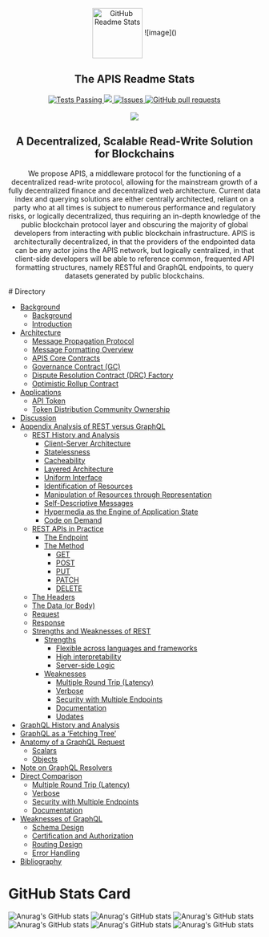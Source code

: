 <p align="center">
 <img width="100px" src="https://user-images.githubusercontent.com/100832362/157609022-c1820def-200e-4740-851c-c0e31f7e008f.png" align="center" alt="GitHub Readme Stats" />
 ![image]()

 <h2 align="center">The APIS Readme Stats</h2>
<!--  <p align="center">Get dynamically generated GitHub stats on your readmes!</p> -->
</p>
  <p align="center">
    <a href="https://github.com/anuraghazra/github-readme-stats/actions">
      <img alt="Tests Passing" src="https://github.com/anuraghazra/github-readme-stats/workflows/Test/badge.svg" />
    </a>
    <a href="https://codecov.io/gh/anuraghazra/github-readme-stats">
      <img src="https://codecov.io/gh/anuraghazra/github-readme-stats/branch/master/graph/badge.svg" />
    </a>
    <a href="https://github.com/anuraghazra/github-readme-stats/issues">
      <img alt="Issues" src="https://img.shields.io/github/issues/anuraghazra/github-readme-stats?color=0088ff" />
    </a>
    <a href="https://github.com/anuraghazra/github-readme-stats/pulls">
      <img alt="GitHub pull requests" src="https://img.shields.io/github/issues-pr/anuraghazra/github-readme-stats?color=0088ff" />
    </a>
    <br />
    <br />
    <a href="https://www.theapis.xyz">
      <img src="https://www.theapis.xyz/static/img/apis_logo.png"/>
    </a>
  </p>

<h2 align="center">A Decentralized, Scalable Read-Write Solution for Blockchains</h2>
<p align="center">
We propose APIS, a middleware protocol for the functioning of a decentralized
read-write protocol, allowing for the mainstream growth of a fully decentralized finance and
decentralized web architecture. Current data index and querying solutions are either
centrally architected, reliant on a party who at all times is subject to numerous performance
and regulatory risks, or logically decentralized, thus requiring an in-depth knowledge of the
public blockchain protocol layer and obscuring the majority of global developers from
interacting with public blockchain infrastructure. APIS is architecturally decentralized, in
that the providers of the endpointed data can be any actor joins the APIS network, but
logically centralized, in that client-side developers will be able to reference common,
frequented API formatting structures, namely RESTful and GraphQL endpoints, to query
datasets generated by public blockchains.
</p>
# Directory

- [Background](#Background)
  - [Background](#Background)
  - [Introduction](#Introduction)
- [Architecture](#Architecture)
  - [Message Propagation Protocol](#Message-Propagation-Protocol)
  - [Message Formatting Overview](#Message-Formatting-Overview)
  - [APIS Core Contracts](#APIS-Core-Contracts)
  - [Governance Contract (GC)](#Governance-Contract (GC))
  - [Dispute Resolution Contract (DRC) Factory](#Dispute-Resolution-Contract-(DRC)-Factory)
  - [Optimistic Rollup Contract](#Optimistic-Rollup-Contract)
- [Applications](#Applications)
  - [API Token](#API-Token)
  - [Token Distribution Community Ownership](#Token-Distribution-Community-Ownership)
- [Discussion](#Discussion)
- [Appendix Analysis of REST versus GraphQL](#Appendix-Analysis-of-REST-versus-GraphQL)
  - [REST History and Analysis](#REST-History-and-Analysis)
    - [Client-Server Architecture](#Client-Server-Architecture)
    - [Statelessness](#Statelessness)
    - [Cacheability](#Cacheability)
    - [Layered Architecture](#Layered-Architecture)
    - [Uniform Interface](#Uniform-Interface)
    - [Identification of Resources](#Identification-of-Resources)
    - [Manipulation of Resources through Representation](#Manipulation-of-Resources-through-Representation)
    - [Self-Descriptive Messages](#Self-Descriptive-Messages)
    - [Hypermedia as the Engine of Application State](#Hypermedia-as-the-Engine-of-Application-State)
    - [Code on Demand](#Code-on-Demand)
  - [REST APIs in Practice](#REST-APIs-in-Practice)
    - [The Endpoint](#The-Endpoint)
    - [The Method](#The-Method)
      - [GET](#GET)
      - [POST](#POST)
      - [PUT](#PUT)
      - [PATCH](#PATCH)
      - [DELETE](#DELETE)
   - [The Headers](#The-Headers)
   - [The Data (or Body)](#The-Data-(or-Body))
    - [Request](#Request)
    - [Response](#Response)
  - [Strengths and Weaknesses of REST](#Strengths-and-Weaknesses-of-REST)
      - [Strengths](#Strengths)
        - [Flexible across languages and frameworks](#Flexible-across-languages-and-frameworks)
        - [High interpretability](#High-interpretability)
        - [Server-side Logic](#Server-side-Logic)
    - [Weaknesses](#Weaknesses)
       - [Multiple Round Trip (Latency)](#Multiple-Round-Trip-(Latency))
       - [Verbose](#Verbose)
       - [Security with Multiple Endpoints](#Security-with-Multiple-Endpoints)
       - [Documentation](#Documentation)
       - [Updates](#Updates)
 - [GraphQL History and Analysis](#GraphQL-History-and-Analysis)
 - [GraphQL as a ‘Fetching Tree’](#GraphQL-as-a-‘Fetching-Tree’)
 - [Anatomy of a GraphQL Request](#Anatomy-of-a-GraphQL-Request)
    - [Scalars](#Scalars)
    - [Objects](#Objects)
 - [Note on GraphQL Resolvers](#Note-on-GraphQL-Resolvers)
 - [Direct Comparison](#Direct-Comparison)
    - [Multiple Round Trip (Latency)](#Multiple-Round-Trip-(Latency))
    - [Verbose](#Verbose)
    - [Security with Multiple Endpoints](#Security-with-Multiple-Endpoints)
    - [Documentation](#Documentation)
 - [Weaknesses of GraphQL](#Weaknesses-of-GraphQL)
    - [Schema Design](#Schema-Design)
    - [Certification and Authorization](#Certification-and-Authorization)
    - [Routing Design](#Routing-Design)
    - [Error Handling](#Error-Handling)
- [Bibliography](#Bibliography)
# GitHub Stats Card

![Anurag's GitHub stats](https://github-readme-stats.vercel.app/api?username=anuraghazra&show_icons=true&theme=merko)
![Anurag's GitHub stats](https://github-readme-stats.vercel.app/api?username=anuraghazra&show_icons=true&theme=gruvbox)
![Anurag's GitHub stats](https://github-readme-stats.vercel.app/api?username=anuraghazra&show_icons=true&theme=radical)
![Anurag's GitHub stats](https://github-readme-stats.vercel.app/api?username=anuraghazra&show_icons=true&theme=tokyonight)
![Anurag's GitHub stats](https://github-readme-stats.vercel.app/api?username=anuraghazra&show_icons=true&theme=onedark)
![Anurag's GitHub stats](https://github-readme-stats.vercel.app/api?username=anuraghazra&show_icons=true&theme=radical)
